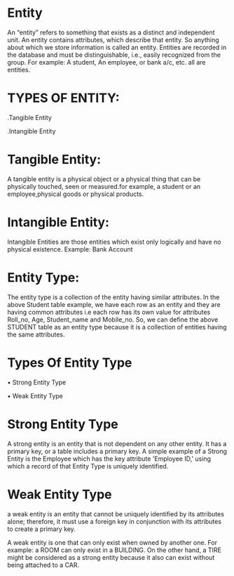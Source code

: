 
# Entity

An “entity” refers to something that exists as a distinct and independent unit. An entity contains attributes, which describe that entity. So anything about which we store information is called an entity. Entities are recorded in the database and must be distinguishable, i.e., easily recognized from the group.
For example: A student, An employee, or bank a/c, etc. all are entities.

 # TYPES OF ENTITY:

.Tangible Entity

.Intangible Entity

# Tangible Entity:

A tangible entity is a physical object or a physical thing that can be physically touched, seen or measured.for example, a student or an employee,physical goods or physical products.

# Intangible Entity:

Intangible Entities are those entities which exist only logically and have no physical existence. Example: Bank Account

# Entity Type:

The entity type is a collection of the entity having similar attributes. In the above Student table example, we have each row as an entity and they are having common attributes i.e each row has its own value for attributes Roll_no, Age, Student_name and Mobile_no. So, we can define the above STUDENT table as an entity type because it is a collection of entities having the same attributes.

# Types Of Entity Type

•	Strong Entity Type

•	Weak Entity Type

# Strong Entity Type
A strong entity is an entity that is not dependent on any other entity. It has a primary key, or a table includes a primary key.
A simple example of a Strong Entity is the Employee which has the key attribute 'Employee ID,' using which a record of that Entity Type is uniquely identified. 

# Weak Entity Type

a weak entity is an entity that cannot be uniquely identified by its attributes alone; therefore, it must use a foreign key in conjunction with its attributes to create a primary key.  

A weak entity is one that can only exist when owned by another one. For example: a ROOM can only exist in a BUILDING. On the other hand, a TIRE might be considered as a strong entity because it also can exist without being attached to a CAR.




